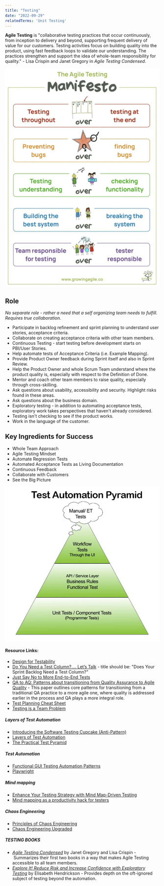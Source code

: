 ```yaml
---
title: "Testing"
date: "2022-09-29"
relatedTerms: 'Unit Testing'
---
```


**Agile Testing** is "collaborative testing practices that occur continuously, from inception to delivery and beyond, supporting frequent delivery of value for our customers. Testing activities focus on building quality into the product, using fast feedback loops to validate our understanding. The practices strengthen and support the idea of whole-team responsibility for quality." - Lisa Crispin and Janet Gregory in _Agile Testing Condensed_.

![Agile Testing Manifesto image courtesy of Sam Laing and Karen Greaves](images/Agile-Testing-Manifesto-722x1024.png)

## Role

_No separate role - rather a need that a self organizing team needs to fulfill. Requires true collaboration._

- Participate in backlog refinement and sprint planning to understand user stories, acceptance criteria.
- Collaborate on creating acceptance criteria with other team members.
- Continuous Testing - start testing before development starts on PBI/User Stories.
- Help automate tests of Acceptance Criteria (i.e. Example Mapping).
- Provide Product Owner feedback during Sprint itself and also in Sprint Review.
- Help the Product Owner and whole Scrum Team understand where the product quality is, especially with respect to the Definition of Done.
- Mentor and coach other team members to raise quality, especially through cross-skilling.
- Ask questions about usability, accessibility and security. Highlight risks found in these areas.
- Ask questions about the business domain.
- Exploratory testing - in addition to automating acceptance tests, exploratory work takes perspectives that haven't already considered.
- Testing isn't checking to see if the product works.
- Work in the language of the customer.

## Key Ingredients for Success

- Whole Team Approach
- Agile Testing Mindset
- Automate Regression Tests
- Automated Acceptance Tests as Living Documentation
- Continuous Feedback
- Collaborate with Customers
- See the Big Picture

![Test Automation Pyramid](images/Test-Automation-Pyramid.jpg)

#### Resource Links:

- [Design for Testability](https://blog.gdinwiddie.com/2012/05/16/design-for-testability/)
- [Do You Need a Test Column?…. Let’s Talk](https://janetgregory.ca/do-you-need-a-test-column-lets-talk/) - title should be: "Does Your Sprint Backlog Need a Test Column?"
- [Just Say No to More End-to-End Tests](https://testing.googleblog.com/2015/04/just-say-no-to-more-end-to-end-tests.html)
- [QA to AQ: Patterns about transitioning from Quality Assurance to Agile Quality](https://wirfs-brock.com/rebecca/papers/qa2aq-part-one/) - This paper outlines core patterns for transitioning from a traditional QA practice to a more agile one, where quality is addressed earlier in the process and QA plays a more integral role.
- [Test Planning Cheat Sheet](https://agiletester.ca/test-planning-cheat-sheet/)
- [Testing is a Team Problem](https://janetgregory.ca/testing-is-a-team-problem/)

##### Layers of Test Automation

- [Introducing the Software Testing Cupcake (Anti-Pattern)](https://www.thoughtworks.com/insights/blog/introducing-software-testing-cupcake-anti-pattern)
- [Layers of Test Automation](https://qa-matters.com/2014/12/28/layers-of-test-automation/)
- [The Practical Test Pyramid](https://martinfowler.com/articles/practical-test-pyramid.html)

##### Test Automation

- [Functional GUI Testing Automation Patterns](https://www.infoq.com/articles/gui-automation-patterns/)
- [Playwright](https://playwright.dev/)

##### Mind mapping

- [Enhance Your Testing Strategy with Mind Map-Driven Testing](https://www.infoq.com/articles/mindmap-driven-testing/)
- [Mind mapping as a productivity hack for testers](https://medium.com/qualityworks-blog/mind-mapping-as-a-productivity-hack-for-testers-3-ways-to-improve-your-testing-process-94104fa1022d)

##### Chaos Engineering

- [Principles of Chaos Engineering](https://principlesofchaos.org/)
- [Chaos Engineering Upgraded](https://netflixtechblog.com/chaos-engineering-upgraded-878d341f15fa)

##### TESTING BOOKS

- [_Agile Testing Condensed_](https://leanpub.com/agiletesting-condensed) by Janet Gregory and Lisa Crispin - Summarizes their first two books in a way that makes Agile Testing accessible to all team members.
- [_Explore It! Reduce Risk and Increase Confidence with Exploratory Testing_](https://pragprog.com/titles/ehxta/explore-it/) by Elisabeth Hendrickson - Provides depth on the oft-ignored subject of testing beyond the automation.

